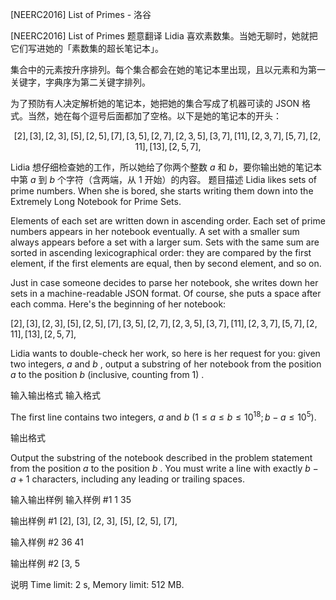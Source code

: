



[NEERC2016] List of Primes - 洛谷














[NEERC2016] List of Primes
题意翻译
Lidia 喜欢素数集。当她无聊时，她就把它们写进她的「素数集的超长笔记本」。

集合中的元素按升序排列。每个集合都会在她的笔记本里出现，且以元素和为第一关键字，字典序为第二关键字排列。

为了预防有人决定解析她的笔记本，她把她的集合写成了机器可读的 JSON 格式。当然，她在每个逗号后面都加了空格。以下是她的笔记本的开头：

$$
[2], [3], [2 , 3], [5], [2 , 5], [7], [3 , 5], [2 , 7], [2 , 3 , 5], [3 , 7], [11], [2 , 3 , 7], [5 , 7], [2 , 11], [13], [2 , 5 , 7],
$$

Lidia 想仔细检查她的工作，所以她给了你两个整数 $a$ 和 $b$，要你输出她的笔记本中第 $a$ 到 $b$ 个字符（含两端，从 $1$ 开始）的内容。
题目描述
Lidia likes sets of prime numbers. When she is bored, she starts writing them down into the Extremely Long Notebook for Prime Sets.

Elements of each set are written down in ascending order. Each set of prime numbers appears in her notebook eventually. A set with a smaller sum always appears before a set with a larger sum. Sets with the same sum are sorted in ascending lexicographical order: they are compared by the first element, if the first elements are equal, then by second element, and so on.

Just in case someone decides to parse her notebook, she writes down her sets in a machine-readable JSON format. Of course, she puts a space after each comma. Here's the beginning of her notebook:

$[2], [3], [2 , 3], [5], [2 , 5], [7], [3 , 5], [2 , 7], [2 , 3 , 5], [3 , 7], [11], [2 , 3 , 7], [5 , 7], [2 , 11], [13], [2 , 5 , 7],$

Lidia wants to double-check her work, so here is her request for you: given two integers, $a$ and $b$ , output a substring of her notebook from the position $a$ to the position $b$ (inclusive, counting from $1$) .


输入输出格式
输入格式



The first line contains two integers, $a$ and $b$ ($1 \le a \le b \le 10^{18}; b - a \le 10^{5}$).


输出格式



Output the substring of the notebook described in the problem statement from the position $a$ to the position $b$ . You must write a line with exactly $b - a + 1$ characters, including any leading or trailing spaces.


输入输出样例
输入样例 #1
1 35

输出样例 #1
[2], [3], [2, 3], [5], [2, 5], [7],

输入样例 #2
36 41

输出样例 #2
 [3, 5

说明
Time limit: 2 s, Memory limit: 512 MB. 








